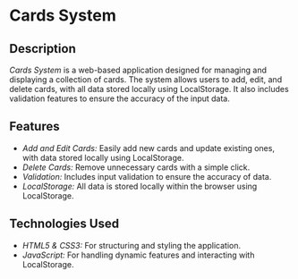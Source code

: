 # Cards System

## Description

*Cards System* is a web-based application designed for managing and displaying a collection of cards. The system allows users to add, edit, and delete cards, with all data stored locally using LocalStorage. It also includes validation features to ensure the accuracy of the input data.

## Features

- *Add and Edit Cards:* Easily add new cards and update existing ones, with data stored locally using LocalStorage.
- *Delete Cards:* Remove unnecessary cards with a simple click.
- *Validation:* Includes input validation to ensure the accuracy of data.
- *LocalStorage:* All data is stored locally within the browser using LocalStorage.

## Technologies Used

- *HTML5 & CSS3:* For structuring and styling the application.
- *JavaScript:* For handling dynamic features and interacting with LocalStorage.

